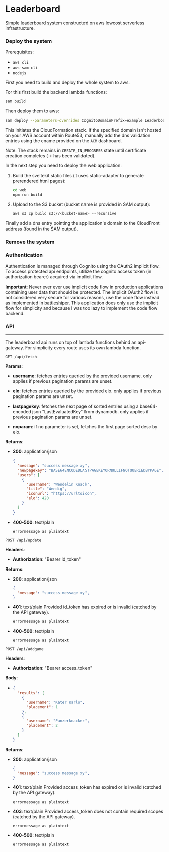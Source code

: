 # Leaderboard

Simple leaderboard system constructed on aws lowcost serverless infrastructure.

### Deploy the system

Prerequisites:
- `aws cli`
- `aws-sam cli`
- `nodejs`

First you need to build and deploy the whole system to aws.

For this first build the backend lambda functions:
```bash
sam build
```

Then deploy them to aws:
```bash
sam deploy --parameters-overrides CognitoDomainPrefix=example LeaderboardDomain=example.com
```

This initiates the CloudFormation stack. If the specified domain isn't hosted on your AWS account within Route53, manually add the dns validation entries using the cname provided on the `ACM` dashboard.

Note: The stack remains in `CREATE_IN_PROGRESS` state until certificate creation completes (-> has been validated).

In the next step you need to deploy the web application:

1. Build the sveltekit static files (it uses static-adapter to generate prerendered html pages):
   ```bash
   cd web
   npm run build
   ```

2. Upload to the S3 bucket (bucket name is provided in SAM output):
   ```bash
   aws s3 cp build s3://<bucket-name> --recursive
   ```


Finally add a dns entry pointing the application's domain to the CloudFront address (found in the SAM output).


### Remove the system



### Authentication

Authentication is managed through Cognito using the OAuth2 implicit flow. To access protected api endpoints, utilize the cognito access token (in authorization bearer) acquired via implicit flow.

**Important**: Never ever ever use implicit code flow in production applications containing user data that should be protected.
The implicit OAuth2 flow is not considered very secure for various reasons, use the code flow instead as implemented in [battleshiper](https://github.com/megakuul/battleshiper). This application does only use the implicit flow for simplicity and because I was too lazy to implement the code flow backend.


### API
---

The leaderboard api runs on top of lambda functions behind an api-gateway. For simplicity every route uses its own lambda function.


```GET /api/fetch```

**Params**: 
  - **username**: fetches entries queried by the provided username. only applies if previous pagination params are unset.
  - **elo**: fetches entries queried by the provided elo. only applies if previous pagination params are unset.
  - **lastpagekey**: fetches the next page of sorted entries using a base64-encoded json "LastEvaluatedKey" from dynamodb. only applies if previous pagination params are unset.

  - **noparam**: if no parameter is set, fetches the first page sorted desc by elo.

**Returns**:

  - **200**: application/json
    ```json
    {
      "message": "success message xy",
      "newpagekey": "BASE64ENCODEDLASTPAGEKEYORNULLIFNOTQUERIEDBYPAGE",
      "users": [
        {
          "username": "Wendelin Knack",
          "title": "Wendig",
          "iconurl": "https://urltoicon",
          "elo": 420
        }
      ]
    }
    ```
  - **400-500**: text/plain
    ```
    errormessage as plaintext
    ```


```POST /api/update```

**Headers**:
  - **Authorization**: "Bearer id_token"

**Returns**:

  - **200**: application/json
    ```json
    {
      "message": "success message xy",
    }
    ```
  - **401**: text/plain
    Provided id_token has expired or is invalid (catched by the API gateway).
    ```
    errormessage as plaintext
    ```
  - **400-500**: text/plain
    ```
    errormessage as plaintext
    ```


```POST /api/addgame```

**Headers**:
  - **Authorization**: "Bearer access_token"

**Body**:
  - ```json
    {
      "results": [
        {
          "username": "Kater Karlo",
          "placement": 1
        },
        {
          "username": "Panzerknacker",
          "placement": 2
        }
      ]
    }
    ```

**Returns**:

  - **200**: application/json
    ```json
    {
      "message": "success message xy",
    }
    ```
  - **401**: text/plain
    Provided access_token has expired or is invalid (catched by the API gateway).
    ```
    errormessage as plaintext
    ```
  - **403**: text/plain
    Provided access_token does not contain required scopes (catched by the API gateway).
    ```
    errormessage as plaintext
    ```
  - **400-500**: text/plain
    ```
    errormessage as plaintext
    ```